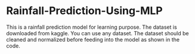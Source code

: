 # Rainfall-Prediction-Using-MLP
This is a rainfall prediction model for learning purpose. The dataset is downloaded from kaggle. You can use any dataset. The dataset should be cleaned and normalized before feeding into the model as shown in the code.
